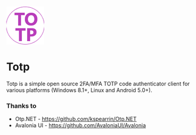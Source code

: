 ![Logo](./Icon.png "Logo")
# Totp
Totp is a simple open source 2FA/MFA TOTP code authenticator client for various platforms (Windows 8.1+, Linux and Android 5.0+).

### Thanks to
- Otp.NET - https://github.com/kspearrin/Otp.NET
- Avalonia UI - https://github.com/AvaloniaUI/Avalonia
